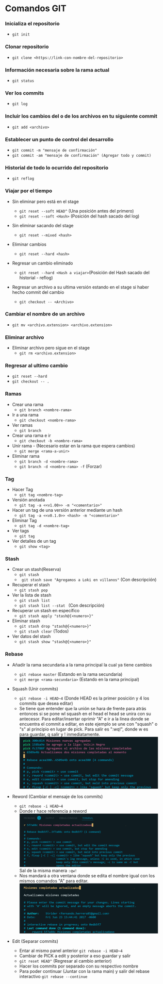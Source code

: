 # Comandos GIT

### Inicializa el repositorio

- ` git init `

### Clonar repositorio

- `git clone <https://link-con-nombre-del-repositorio>`

### Información necesaria sobre la rama actual

- `git status`

### Ver los commits

- `git log`

### Incluir los cambios del o de los archivos en tu siguiente commit

- `git add <archivo>`

### Establecer un punto de control del desarrollo

- `git commit -m "mensaje de confirmación"`
- `git commit -am "mensaje de confirmación" (Agregar todo y commit)`

### Historial de todo lo ocurrido del repositorio
- `git reflog`

###  Viajar por el tiempo

-  Sin eliminar pero está en el stage
    - `git reset --soft HEAD^` (Una posición antes del primero)
    - `git reset --soft <Hash>` (Posición del hash sacado del log)

- Sin eliminar sacando del stage
    - `git reset --mixed <hash>`

- Eliminar cambios
    - `git reset --hard <hash>`

- Regresar un cambio eliminado
    - `git reset --hard <Hash a viajar>`(Posición del Hash sacado del historial - reflog)

- Regresar un archivo a su ultima versión estando en el stage si haber hecho commit del cambio
    - ` git checkout -- <Archivo> `
    

### Cambiar el nombre de un archivo
- `git mv <archivo.extension> <archivo.extension>`

### Eliminar archivo

-   Eliminar archivo pero sigue en el stage
    - `git rm <archivo.extension>`

### Regresar al ultimo cambio
- `git reset --hard`
- `git checkout -- .`

### Ramas
-   Crear una rama
    -   `git branch <nombre-rama>`
-   Ir a una rama
    -   `git checkout <nombre-rama>`
-   Ver ramas
    -   `git branch`
-   Crear una rama e ir 
    -   `git checkout -b <nombre-rama>`
-   Unir rama - (Necesario estar en la rama que espera cambios)
    -   `git merge <rama-a-unir>`
-   Eliminar rama
    -   `git branch -d <nombre-rama>`
    -   `git branch -d <nombre-rama> -f` (Forzar)

### Tag
-   Hacer Tag
    -   `git tag <nombre-tag>`
-   Versión anotada
    -   `git tag -a <<v1.00>> -m "<comentario>"`
-   Hacer un tag de una versión anterior mediante un hash
    -   `git tag -a <<v0.1.0>> <hash> -m "<comentario>"`
-   Eliminar Tag
    -   `git tag -d <nombre-tag>`
-   Ver tags
    -   `git tag`
-   Ver detalles de un tag
    -   `git show <tag>`

### Stash
-   Crear un stash(Reserva)
    -   ` git stash `
    -   `  git stash save "Agregamos a Loki en villanos" ` (Con descripción)
-   Recuperar el stash
    -   ` git stash pop `
-   Ver la lista de stash
    -   ` git stash list `
    -   ` git stash list --stat  ` (Con descripción)
-   Recuperar un stash en específico
    -   ` git stash apply "stash@{<numero>}" `
-   Eliminar stash
    -   ` git stash drop "stash@{<numero>}" `
    -   ` git stash clear ` (Todos)
-   Ver datos del stash
    -   ` git stash show "stash@{<numero>}" `

### Rebase
-   Añadir la rama secundaria a la rama principal la cual ya tiene cambios
    -   ` git rebase master ` (Estando en la rama secundaria)
    -   ` git merge <rama-secundaria> ` (Estando en la rama principal)

-   Squash (Unir commits)
    -   `git rebase -i HEAD~4` (Donde HEAD es la primer posición y 4 los commits que desea editar)
    - Se tiene que entender que la unión se hara de frente para atrás entonces si se pone wl squash en el head el head se unira con su antecesor. 
    Para editar/insertar oprimir "A" e ir a la linea donde se encuentra el commit a editar, en este ejemplo se une con "squash" o "s" al principio en lugar de pick. Para salir es ":wq!", donde w es para guardar, q salir y ! inmediatamente.  
    ![](./Images/Rebase-SQUASH.png)

-   Reword (Cambiar el mensaje de los commits)
    - `git rebase -i HEAD~4`
    - Donde r hace referencia a reword 
    ![](./Images/Reward.png) 
    Sal de la misma manera ` :qw! `
    - Nos mandará a otra ventana donde se edita el nombre igual con los mismos comandos "A" para editar. 
    ![](./Images/reword2.png)

-   Edit (Separar commits)
    -   Entar al mismo panel anterior `git rebase -i HEAD~4`
    -   Cambiar de PICK a edit y posterior a eso guardar y salir
    -   ` git reset HEAD^ ` (Regresar al cambio anterior)
    -  Hacer los commits por separado con su respectivo nombre
    -   Para poder continuar (Juntar con la rama main) y salir del rebase interactivo ` git rebase --continue `